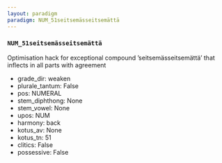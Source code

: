 ```yaml
---
layout: paradigm
paradigm: NUM_51seitsemässeitsemättä
---
```

### ` NUM_51seitsemässeitsemättä `

Optimisation hack for exceptional compound ’seitsemässeitsemättä’ that inflects in all parts with agreement
* grade_dir: weaken
* plurale_tantum: False
* pos: NUMERAL
* stem_diphthong: None
* stem_vowel: None
* upos: NUM
* harmony: back
* kotus_av: None
* kotus_tn: 51
* clitics: False
* possessive: False
